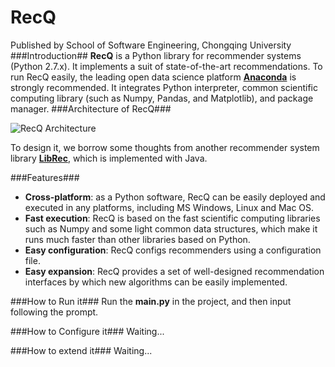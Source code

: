 # RecQ #
Published by School of Software Engineering, Chongqing University
###Introduction##
**RecQ** is a Python library for recommender systems (Python 2.7.x). It implements a suit of state-of-the-art recommendations. To run RecQ easily, the leading open data science platform  [**Anaconda**](https://www.continuum.io/downloads) is strongly recommended. It integrates Python interpreter, common scientific computing library (such as Numpy, Pandas, and Matplotlib), and package manager.
###Architecture of RecQ###

![RecQ Architecture](https://github.com/recq-cse/RecQ/resource/architecture.png)

To design it, we borrow some thoughts from another recommender system library [**LibRec**](https://github.com/guoguibing/librec), which is implemented with Java.

###Features###
* **Cross-platform**: as a Python software, RecQ can be easily deployed and executed in any platforms, including MS Windows, Linux and Mac OS.
* **Fast execution**: RecQ is based on the fast scientific computing libraries such as Numpy and some light common data structures, which make it runs much faster than other libraries based on Python.
* **Easy configuration**: RecQ configs recommenders using a configuration file.
* **Easy expansion**: RecQ provides a set of well-designed recommendation interfaces by which new algorithms can be easily implemented.

###How to Run it###
Run the **main.py** in the project, and then input following the prompt.

###How to Configure it###
Waiting...

###How to extend it###
Waiting...